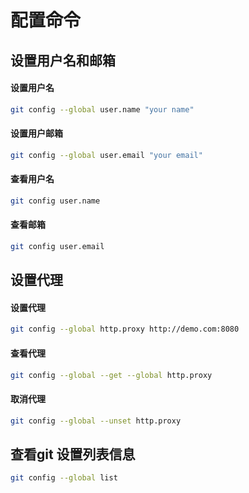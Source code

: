 
# 配置命令

## 设置用户名和邮箱
#### 设置用户名

```bash
git config --global user.name "your name"
```
 
#### 设置用户邮箱

```bash
git config --global user.email "your email"
``` 
 
 
#### 查看用户名

```bash
git config user.name
```
#### 查看邮箱

```bash
git config user.email
```
## 设置代理

#### 设置代理
```bash
git config --global http.proxy http://demo.com:8080
```

#### 查看代理
```bash
git config --global --get --global http.proxy
```

#### 取消代理
```bash
git config --global --unset http.proxy
```

## 查看git 设置列表信息

```bash
git config --global list
```
